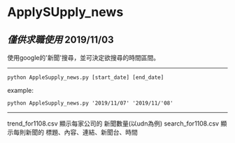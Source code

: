# ApplySUpply_news
*僅供求職使用*
2019/11/03
----
使用google的'新聞'搜尋，並可決定欲搜尋的時間區間。

----
    python AppleSupply_news.py [start_date] [end_date]
example:

    python AppleSupply_news.py '2019/11/07' '2019/11/'08'

____
trend_for1108.csv 顯示每家公司的 新聞數量(以udn為例)
search_for1108.csv 顯示每則新聞的 標題、內容、連結、新聞台、時間